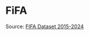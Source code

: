 # FiFA 


Source:
[FIFA Dataset 2015-2024](https://www.kaggle.com/datasets/joebeachcapital/fifa-players?resource=download)
